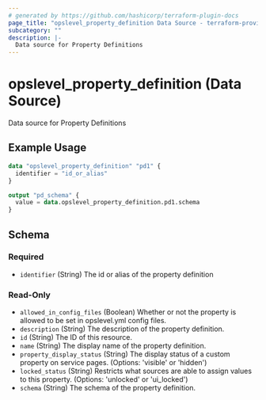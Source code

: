 ```yaml
---
# generated by https://github.com/hashicorp/terraform-plugin-docs
page_title: "opslevel_property_definition Data Source - terraform-provider-opslevel"
subcategory: ""
description: |-
  Data source for Property Definitions
---
```


# opslevel_property_definition (Data Source)

Data source for Property Definitions

## Example Usage

```terraform
data "opslevel_property_definition" "pd1" {
  identifier = "id_or_alias"
}

output "pd_schema" {
  value = data.opslevel_property_definition.pd1.schema
}
```

<!-- schema generated by tfplugindocs -->
## Schema

### Required

- `identifier` (String) The id or alias of the property definition

### Read-Only

- `allowed_in_config_files` (Boolean) Whether or not the property is allowed to be set in opslevel.yml config files.
- `description` (String) The description of the property definition.
- `id` (String) The ID of this resource.
- `name` (String) The display name of the property definition.
- `property_display_status` (String) The display status of a custom property on service pages. (Options: 'visible' or 'hidden')
- `locked_status` (String) Restricts what sources are able to assign values to this property. (Options: 'unlocked' or 'ui_locked')
- `schema` (String) The schema of the property definition.


